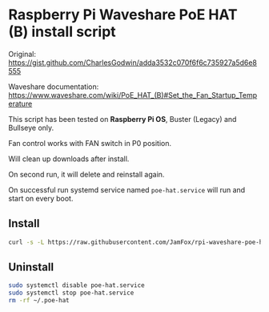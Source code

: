 # Raspberry Pi Waveshare PoE HAT (B) install script

Original: https://gist.github.com/CharlesGodwin/adda3532c070f6f6c735927a5d6e8555

Waveshare documentation: https://www.waveshare.com/wiki/PoE_HAT_(B)#Set_the_Fan_Startup_Temperature

This script has been tested on **Raspberry Pi OS**, Buster (Legacy) and Bullseye only.

Fan control works with FAN switch in P0 position.

Will clean up downloads after install.

On second run, it will delete and reinstall again.

On successful run systemd service named `poe-hat.service` will run and start on every boot.

## Install

```bash
curl -s -L https://raw.githubusercontent.com/JamFox/rpi-waveshare-poe-hat-b-script/main/install.sh | bash
```

## Uninstall

```bash	
sudo systemctl disable poe-hat.service
sudo systemctl stop poe-hat.service
rm -rf ~/.poe-hat
```
